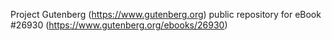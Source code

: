 Project Gutenberg (https://www.gutenberg.org) public repository for eBook #26930 (https://www.gutenberg.org/ebooks/26930)
